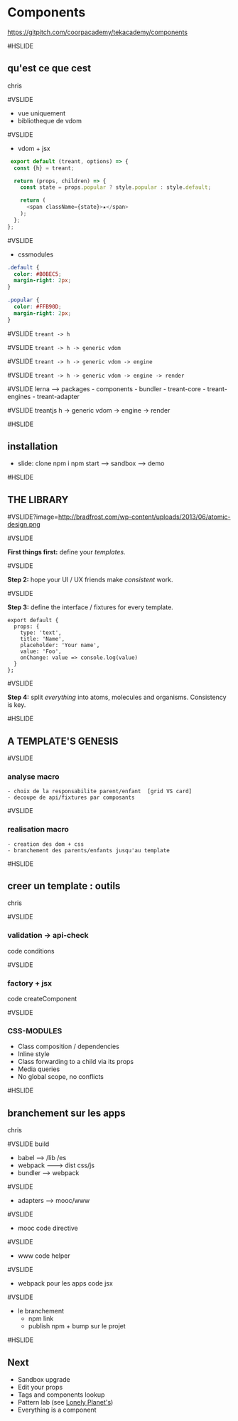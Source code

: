 # Components
https://gitpitch.com/coorpacademy/tekacademy/components

#HSLIDE
## qu'est ce que cest
chris

#VSLIDE
 - vue uniquement
 - bibliotheque de vdom

#VSLIDE
 - vdom + jsx

```js
 export default (treant, options) => {
  const {h} = treant;

  return (props, children) => {
    const state = props.popular ? style.popular : style.default;

    return (
      <span className={state}>★</span>
    );
  };
};
```

#VSLIDE
 + cssmodules

```css
.default {
  color: #B0BEC5;
  margin-right: 2px;
}

.popular {
  color: #FFB90D;
  margin-right: 2px;
}
```

#VSLIDE
 `treant -> h`

#VSLIDE
 `treant -> h -> generic vdom`

#VSLIDE
 `treant -> h -> generic vdom -> engine`

#VSLIDE
 `treant -> h -> generic vdom -> engine -> render`

#VSLIDE
  lerna --> packages
    - components
    - bundler
    - treant-core
    - treant-engines
    - treant-adapter

#VSLIDE
    treantjs
        h -> generic vdom -> engine -> render

#HSLIDE
## installation
  - slide: clone  npm i  npm start
  --> sandbox
  --> demo

#HSLIDE
## THE LIBRARY

#VSLIDE?image=http://bradfrost.com/wp-content/uploads/2013/06/atomic-design.png

#VSLIDE

**First things first:** define your *templates*.

#VSLIDE

**Step 2:** hope your UI / UX friends make *consistent* work.

#VSLIDE

**Step 3:** define the interface / fixtures for every template.
```
export default {
  props: {
    type: 'text',
    title: 'Name',
    placeholder: 'Your name',
    value: 'Foo',
    onChange: value => console.log(value)
  }
};
```

#VSLIDE

**Step 4:** split *everything* into atoms, molecules and organisms. Consistency is key.

#HSLIDE
## A TEMPLATE'S GENESIS

#VSLIDE
### analyse macro
    - choix de la responsabilite parent/enfant  [grid VS card]
    - decoupe de api/fixtures par composants

#VSLIDE
### realisation macro
    - creation des dom + css
    - branchement des parents/enfants jusqu'au template

#HSLIDE
## creer un template : outils
chris

#VSLIDE
### validation -> api-check
 code conditions

#VSLIDE
### factory + jsx
 code createComponent


#VSLIDE
### CSS-MODULES

- Class composition / dependencies
- Inline style
- Class forwarding to a child via its props
- Media queries
- No global scope, no conflicts

#HSLIDE
## branchement sur les apps
chris

#VSLIDE
build
   - babel --> /lib /es
   - webpack ---> dist css/js
   - bundler --> webpack

#VSLIDE
- adapters --> mooc/www

#VSLIDE
- mooc
   code directive

#VSLIDE
- www
   code helper

#VSLIDE
- webpack pour les apps
  code jsx

#VSLIDE
- le branchement
  - npm link
  - publish npm + bump sur le projet

#HSLIDE
## Next
- Sandbox upgrade
 - Edit your props
 - Tags and components lookup
- Pattern lab (see [Lonely Planet's](http://rizzo.lonelyplanet.com/styleguide/design-elements/colours))
- Everything is a component



